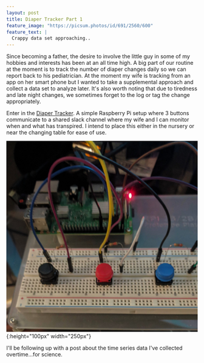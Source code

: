 ```yaml
---
layout: post
title: Diaper Tracker Part 1
feature_image: "https://picsum.photos/id/691/2560/600"
feature_text: |
  Crappy data set approaching..
---
```


Since becoming a father, the desire to involve the little guy in some of my hobbies and interests has been at an all time high.
A big part of our routine at the moment is to track the number of diaper changes daily so we can report back to his pediatrician.
At the moment my wife is tracking from an app on her smart phone but I wanted to take a supplemental approach and collect a data set to analyze later.
It's also worth noting that due to tiredness and late night changes, we sometimes forget to the log or tag the change appropriately.

Enter in the [Diaper Tracker](https://github.com/amcnevin/diaper-tracker). A simple Raspberry Pi setup where 3 buttons communicate to a
shared slack channel where my wife and I can monitor when and what has transpired. I intend to place this either in the nursery or
near the changing table for ease of use.

![](/assets/images/diaper_tracker/prototype_board.jpg){:height="100px" width="250px"}


I'll be following up with a post about the time series data I've collected overtime...for science.
